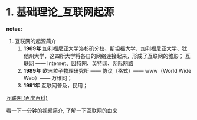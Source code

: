 # 1. 基础理论_互联网起源

**notes:**

1. 互联网的起源简介
   1. **1969年**
   加利福尼亚大学洛杉矶分校、斯坦福大学、加利福尼亚大学、犹他州大学，这四所大学将各自的网络连接起来，形成了互联网的雏形；
   互联网 —— Internet、因特网、英特网、网际网路
   2. **1989年**
   欧洲粒子物理研究所 —— 协议（格式）—— www（World Wide Web）—— 万维网；
   3. **1991年**
   互联网普及，民用；

[互联网 (百度百科)](https://baike.baidu.com/item/%E4%BA%92%E8%81%94%E7%BD%91/199186?fr=kg_qa)

看一下一分钟的视频简介, 了解一下互联网的由来